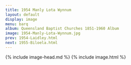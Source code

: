 ```yaml
---
title: 1954 Manly Lota Wynnum
layout: default
display: image
menu: barq
album: Queensland Baptist Churches 1851-1960 Album
image: 1954-Manly-Lota-Wynnum.jpg
prev: 1954-Laidley.html
next: 1955-Biloela.html
---
```

{% include image-head.md %}
{% include image.html %}